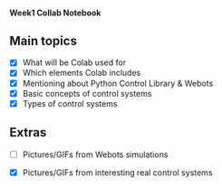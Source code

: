 #### Week1 Collab Notebook

Main topics
--------------------------------
- [x] What will be Colab used for
- [x] Which elements Colab includes
- [x] Mentioning about Python Control Library & Webots
- [x] Basic concepts of control systems
- [x] Types of control systems

Extras
--------------------------------
- [ ] Pictures/GIFs from Webots simulations
- [x] Pictures/GIFs from interesting real control systems

 
 
